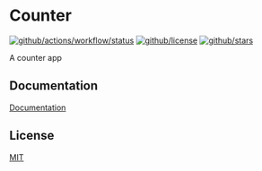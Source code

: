 # Counter

[![github/actions/workflow/status](https://img.shields.io/github/actions/workflow/status/brtmvdl/counter/docker-push.yml)](https://img.shields.io/github/actions/workflow/status/brtmvdl/counter/docker-push.yml) [![github/license](https://img.shields.io/github/license/brtmvdl/counter)](https://img.shields.io/github/license/brtmvdl/counter) [![github/stars](https://img.shields.io/github/stars/brtmvdl/counter?style=social)](https://img.shields.io/github/stars/brtmvdl/antify?style=social)

A counter app

## Documentation

[Documentation](./docs/docs.md)

## License

[MIT](./LICENSE)
